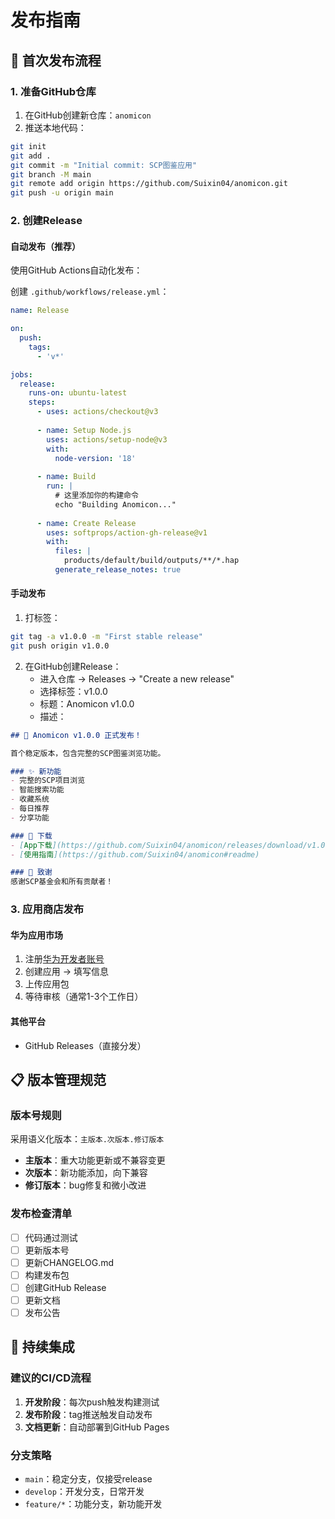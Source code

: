# 发布指南

## 🚀 首次发布流程

### 1. 准备GitHub仓库
1. 在GitHub创建新仓库：`anomicon`
2. 推送本地代码：
```bash
git init
git add .
git commit -m "Initial commit: SCP图鉴应用"
git branch -M main
git remote add origin https://github.com/Suixin04/anomicon.git
git push -u origin main
```

### 2. 创建Release

#### 自动发布（推荐）
使用GitHub Actions自动化发布：

创建 `.github/workflows/release.yml`：
```yaml
name: Release

on:
  push:
    tags:
      - 'v*'

jobs:
  release:
    runs-on: ubuntu-latest
    steps:
      - uses: actions/checkout@v3
      
      - name: Setup Node.js
        uses: actions/setup-node@v3
        with:
          node-version: '18'
          
      - name: Build
        run: |
          # 这里添加你的构建命令
          echo "Building Anomicon..."
          
      - name: Create Release
        uses: softprops/action-gh-release@v1
        with:
          files: |
            products/default/build/outputs/**/*.hap
          generate_release_notes: true
```

#### 手动发布
1. 打标签：
```bash
git tag -a v1.0.0 -m "First stable release"
git push origin v1.0.0
```

2. 在GitHub创建Release：
   - 进入仓库 → Releases → "Create a new release"
   - 选择标签：v1.0.0
   - 标题：Anomicon v1.0.0
   - 描述：
```markdown
## 🎉 Anomicon v1.0.0 正式发布！

首个稳定版本，包含完整的SCP图鉴浏览功能。

### ✨ 新功能
- 完整的SCP项目浏览
- 智能搜索功能
- 收藏系统
- 每日推荐
- 分享功能

### 📱 下载
- [App下载](https://github.com/Suixin04/anomicon/releases/download/v1.0.0/anomicon-v1.0.0.hap)
- [使用指南](https://github.com/Suixin04/anomicon#readme)

### 🙏 致谢
感谢SCP基金会和所有贡献者！
```

### 3. 应用商店发布

#### 华为应用市场
1. 注册[华为开发者账号](https://developer.huawei.com/consumer/cn/)
2. 创建应用 → 填写信息
3. 上传应用包
4. 等待审核（通常1-3个工作日）

#### 其他平台
- GitHub Releases（直接分发）

## 📋 版本管理规范

### 版本号规则
采用语义化版本：`主版本.次版本.修订版本`
- **主版本**：重大功能更新或不兼容变更
- **次版本**：新功能添加，向下兼容
- **修订版本**：bug修复和微小改进

### 发布检查清单
- [ ] 代码通过测试
- [ ] 更新版本号
- [ ] 更新CHANGELOG.md
- [ ] 构建发布包
- [ ] 创建GitHub Release
- [ ] 更新文档
- [ ] 发布公告

## 🔄 持续集成

### 建议的CI/CD流程
1. **开发阶段**：每次push触发构建测试
2. **发布阶段**：tag推送触发自动发布
3. **文档更新**：自动部署到GitHub Pages

### 分支策略
- `main`：稳定分支，仅接受release
- `develop`：开发分支，日常开发
- `feature/*`：功能分支，新功能开发